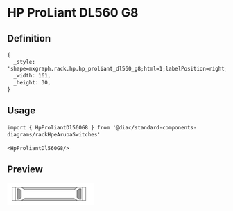 # HP ProLiant DL560 G8

## Definition

```
{
  _style: 'shape=mxgraph.rack.hp.hp_proliant_dl560_g8;html=1;labelPosition=right;align=left;spacingLeft=15;dashed=0;shadow=0;fillColor=#ffffff;',
  _width: 161,
  _height: 30,
}
```

## Usage

```
import { HpProliantDl560G8 } from '@diac/standard-components-diagrams/rackHpeArubaSwitches'

<HpProliantDl560G8/>
```

## Preview

<img src="./hp-proliant-dl560-g8.png" width="200"/>
